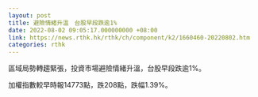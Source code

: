 ```yaml
---
layout: post
title: 避險情緒升溫　台股早段跌逾1%
date: 2022-08-02 09:05:17.000000000 +08:00
link: https://news.rthk.hk/rthk/ch/component/k2/1660460-20220802.htm
categories: rthk
---
```


區域局勢轉趨緊張，投資市場避險情緒升溫，台股早段跌逾1%。

加權指數較早時報14773點，跌208點，跌幅1.39%。
